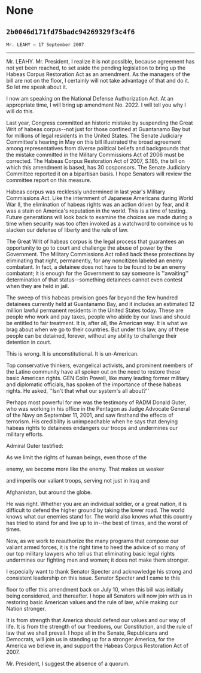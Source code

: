 # None
## `2b0046d171fd75badc94269329f3c4f6`
`Mr. LEAHY — 17 September 2007`

---


Mr. LEAHY. Mr. President, I realize it is not possible, because 
agreement has not yet been reached, to set aside the pending 
legislation to bring up the Habeas Corpus Restoration Act as an 
amendment. As the managers of the bill are not on the floor, I 
certainly will not take advantage of that and do it. So let me speak 
about it.

I now am speaking on the National Defense Authorization Act. At an 
appropriate time, I will bring up amendment No. 2022. I will tell you 
why I will do this.

Last year, Congress committed an historic mistake by suspending the 
Great Writ of habeas corpus--not just for those confined at Guantanamo 
Bay but for millions of legal residents in the United States. The 
Senate Judiciary Committee's hearing in May on this bill illustrated 
the broad agreement among representatives from diverse political 
beliefs and backgrounds that the mistake committed in the Military 
Commissions Act of 2006 must be corrected. The Habeas Corpus 
Restoration Act of 2007, S.185, the bill on which this amendment is 
based, has 30 cosponsors. The Senate Judiciary Committee reported it on 
a bipartisan basis. I hope Senators will review the committee report on 
this measure.

Habeas corpus was recklessly undermined in last year's Military 
Commissions Act. Like the internment of Japanese Americans during World 
War II, the elimination of habeas rights was an action driven by fear, 
and it was a stain on America's reputation in the world. This is a time 
of testing. Future generations will look back to examine the choices we 
made during a time when security was too often invoked as a watchword 
to convince us to slacken our defense of liberty and the rule of law.

The Great Writ of habeas corpus is the legal process that guarantees 
an opportunity to go to court and challenge the abuse of power by the 
Government. The Military Commissions Act rolled back these protections 
by eliminating that right, permanently, for any noncitizen labeled an 
enemy combatant. In fact, a detainee does not have to be found to be an 
enemy combatant; it is enough for the Government to say someone is 
''awaiting'' determination of that status--something detainees cannot 
even contest when they are held in jail.

The sweep of this habeas provision goes far beyond the few hundred 
detainees currently held at Guantanamo Bay, and it includes an 
estimated 12 million lawful permanent residents in the United States 
today. These are people who work and pay taxes, people who abide by our 
laws and should be entitled to fair treatment. It is, after all, the 
American way. It is what we brag about when we go to their countries. 
But under this law, any of these people can be detained, forever, 
without any ability to challenge their detention in court.

This is wrong. It is unconstitutional. It is un-American.

Top conservative thinkers, evangelical activists, and prominent 
members of the Latino community have all spoken out on the need to 
restore these basic American rights. GEN Colin Powell, like many 
leading former military and diplomatic officials, has spoken of the 
importance of these habeas rights. He asked, ''Isn't that what our 
system's all about?''

Perhaps most powerful for me was the testimony of RADM Donald Guter, 
who was working in his office in the Pentagon as Judge Advocate General 
of the Navy on September 11, 2001, and saw firsthand the effects of 
terrorism. His credibility is unimpeachable when he says that denying 
habeas rights to detainees endangers our troops and undermines our 
military efforts.

Admiral Guter testified:




 As we limit the rights of human beings, even those of the 


 enemy, we become more like the enemy. That makes us weaker 


 and imperils our valiant troops, serving not just in Iraq and 


 Afghanistan, but around the globe.


He was right. Whether you are an individual soldier, or a great 
nation, it is difficult to defend the higher ground by taking the lower 
road. The world knows what our enemies stand for. The world also knows 
what this country has tried to stand for and live up to in--the best of 
times, and the worst of times.

Now, as we work to reauthorize the many programs that compose our 
valiant armed forces, it is the right time to heed the advice of so 
many of our top military lawyers who tell us that eliminating basic 
legal rights undermines our fighting men and women; it does not make 
them stronger.

I especially want to thank Senator Specter and acknowledge his strong 
and consistent leadership on this issue. Senator Specter and I came to 
this


floor to offer this amendment back on July 10, when this bill was 
initially being considered, and thereafter. I hope all Senators will 
now join with us in restoring basic American values and the rule of 
law, while making our Nation stronger.

It is from strength that America should defend our values and our way 
of life. It is from the strength of our freedoms, our Constitution, and 
the rule of law that we shall prevail. I hope all in the Senate, 
Republicans and Democrats, will join us in standing up for a stronger 
America, for the America we believe in, and support the Habeas Corpus 
Restoration Act of 2007.

Mr. President, I suggest the absence of a quorum.